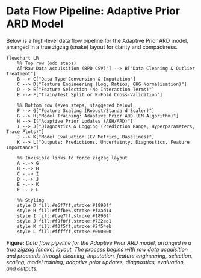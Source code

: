 # Data Flow Pipeline: Adaptive Prior ARD Model

Below is a high-level data flow pipeline for the Adaptive Prior ARD model, arranged in a true zigzag (snake) layout for clarity and compactness.

```mermaid
flowchart LR
    %% Top row (odd steps)
    A["Raw Data Acquisition (BPD CSV)"] --> B["Data Cleaning & Outlier Treatment"]
    B --> C["Data Type Conversion & Imputation"]
    C --> D["Feature Engineering (Log, Ratios, GHG Normalisation)"]
    D --> E["Feature Selection (No Interaction Terms)"]
    E --> F["Train/Test Split or K-Fold Cross-Validation"]

    %% Bottom row (even steps, staggered below)
    F --> G["Feature Scaling (Robust/Standard Scaler)"]
    G --> H["Model Training: Adaptive Prior ARD (EM Algorithm)"]
    H --> I["Adaptive Prior Updates (AEH/ARD)"]
    I --> J["Diagnostics & Logging (Prediction Range, Hyperparameters, Trace Plots)"]
    J --> K["Model Evaluation (CV Metrics, Baselines)"]
    K --> L["Outputs: Predictions, Uncertainty, Diagnostics, Feature Importance"]

    %% Invisible links to force zigzag layout
    A -.-> G
    B -.-> H
    C -.-> I
    D -.-> J
    E -.-> K
    F -.-> L

    %% Styling
    style D fill:#e6f7ff,stroke:#1890ff
    style H fill:#fffbe6,stroke:#faad14
    style I fill:#bae7ff,stroke:#1890ff
    style J fill:#f9f0ff,stroke:#722ed1
    style K fill:#f0f5ff,stroke:#2f54eb
    style L fill:#ffffff,stroke:#000000
```

**Figure:** *Data flow pipeline for the Adaptive Prior ARD model, arranged in a true zigzag (snake) layout. The process begins with raw data acquisition and proceeds through cleaning, imputation, feature engineering, selection, scaling, model training, adaptive prior updates, diagnostics, evaluation, and outputs.* 